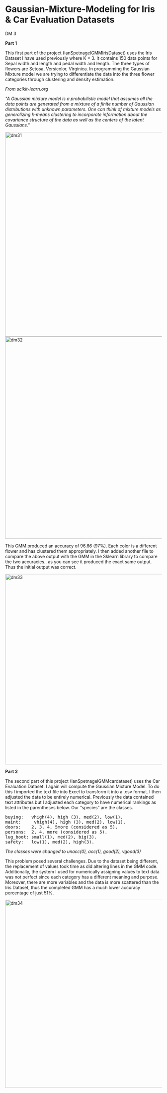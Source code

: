 # Gaussian-Mixture-Modeling for Iris & Car Evaluation Datasets

DM 3

**Part 1**

This first part of the project (IanSpetnagelGMMIrisDataset) uses the Iris Dataset I have used previously where K = 3. It contains 150 data points for Sepal width and length and pedal width and length. The three types of flowers are Setosa, Versicolor, Virginica. In programming the Gaussian Mixture model we are trying to differentiate the data into the three flower categories through clustering and density estimation.


*From scikit-learn.org*

*"A Gaussian mixture model is a probabilistic model that assumes all the data points are generated from a mixture of a finite number of Gaussian distributions with unknown parameters. One can think of mixture models as generalizing k-means clustering to incorporate information about the covariance structure of the data as well as the centers of the latent Gaussians."*


<img width="657" alt="dm31" src="https://github.com/ianspetnagel/Gaussian-Mixture-Modeling/assets/62821052/e0e35908-94da-43c9-b210-3ab2bd6a68e6">
<img width="650" alt="dm32" src="https://github.com/ianspetnagel/Gaussian-Mixture-Modeling/assets/62821052/e6b05662-5665-4dd1-8772-3fba5956594d">

This GMM produced an accuracy of 96.66 (97%). Each color is a different flower and has clustered them appropriately. I then added another file to compare the above output with the GMM in the Sklearn library to compare the two accuracies.. as you can see it produced the exact same output. Thus the initial output was correct.

<img width="612" alt="dm33" src="https://github.com/ianspetnagel/Gaussian-Mixture-Modeling/assets/62821052/9db2e158-88a1-47b4-bb74-b8370883df71">


**Part 2**

The second part of this project (IanSpetnagelGMMcardataset) uses the Car Evaluation Dataset. I again will compute the Gaussian Mixture Model. To do this I imported the text file into Excel to transform it into a .csv format. I then adjusted the data to be entirely numerical. Previously the data contained text attributes but I adjusted each category to have numerical rankings as listed in the parentheses below. Our “species” are the classes.

<pre>
buying:   vhigh(4), high (3), med(2), low(1).
maint:     vhigh(4), high (3), med(2), low(1).
doors:    2, 3, 4, 5more (considered as 5).
persons:  2, 4, more (considered as 5).
lug_boot: small(1), med(2), big(3).
safety:   low(1), med(2), high(3).
</pre>

*The classes were changed to unacc(0), acc(1), good(2), vgood(3)*

This problem posed several challenges. Due to the dataset being different, the replacement of values took time as did altering lines in the GMM code. Additionally, the system I used for numerically assigning values to text data was not perfect since each category has a different meaning and purpose. Moreover, there are more variables and the data is more scattered than the Iris Dataset, thus the completed GMM has a much lower accuracy percentage of just 51%.


<img width="604" alt="dm34" src="https://github.com/ianspetnagel/Gaussian-Mixture-Modeling/assets/62821052/396cc332-0eec-4109-a1f7-4bb7f7cbdf81">





